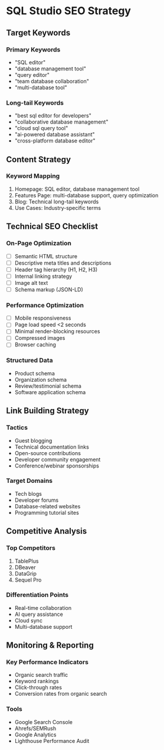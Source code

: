 # SQL Studio SEO Strategy

## Target Keywords

### Primary Keywords
- "SQL editor"
- "database management tool"
- "query editor"
- "team database collaboration"
- "multi-database tool"

### Long-tail Keywords
- "best sql editor for developers"
- "collaborative database management"
- "cloud sql query tool"
- "ai-powered database assistant"
- "cross-platform database editor"

## Content Strategy

### Keyword Mapping
1. Homepage: SQL editor, database management tool
2. Features Page: multi-database support, query optimization
3. Blog: Technical long-tail keywords
4. Use Cases: Industry-specific terms

## Technical SEO Checklist

### On-Page Optimization
- [ ] Semantic HTML structure
- [ ] Descriptive meta titles and descriptions
- [ ] Header tag hierarchy (H1, H2, H3)
- [ ] Internal linking strategy
- [ ] Image alt text
- [ ] Schema markup (JSON-LD)

### Performance Optimization
- [ ] Mobile responsiveness
- [ ] Page load speed <2 seconds
- [ ] Minimal render-blocking resources
- [ ] Compressed images
- [ ] Browser caching

### Structured Data
- Product schema
- Organization schema
- Review/testimonial schema
- Software application schema

## Link Building Strategy

### Tactics
- Guest blogging
- Technical documentation links
- Open-source contributions
- Developer community engagement
- Conference/webinar sponsorships

### Target Domains
- Tech blogs
- Developer forums
- Database-related websites
- Programming tutorial sites

## Competitive Analysis

### Top Competitors
1. TablePlus
2. DBeaver
3. DataGrip
4. Sequel Pro

### Differentiation Points
- Real-time collaboration
- AI query assistance
- Cloud sync
- Multi-database support

## Monitoring & Reporting

### Key Performance Indicators
- Organic search traffic
- Keyword rankings
- Click-through rates
- Conversion rates from organic search

### Tools
- Google Search Console
- Ahrefs/SEMRush
- Google Analytics
- Lighthouse Performance Audit